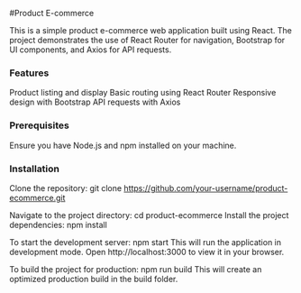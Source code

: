 

#Product E-commerce

This is a simple product e-commerce web application built using React. The project demonstrates the use of React Router for navigation, Bootstrap for UI components, and Axios for API requests.

### Features
  Product listing and display
  Basic routing using React Router
  Responsive design with Bootstrap
  API requests with Axios

### Prerequisites
  Ensure you have Node.js and npm installed on your machine.

### Installation
  Clone the repository:
    git clone https://github.com/your-username/product-ecommerce.git

  Navigate to the project directory:
    cd product-ecommerce
  Install the project dependencies:
    npm install

  To start the development server:
  npm start
    This will run the application in development mode. Open http://localhost:3000 to view it in your browser.

  To build the project for production:
  npm run build
    This will create an optimized production build in the build folder.
    
